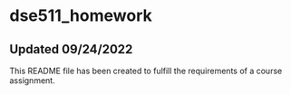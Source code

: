 # dse511_homework
## Updated 09/24/2022
<p> This README file has been created to fulfill the requirements of a course assignment. </p>
